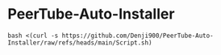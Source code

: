 # PeerTube-Auto-Installer

``bash <(curl -s https://github.com/Denji900/PeerTube-Auto-Installer/raw/refs/heads/main/Script.sh)``

